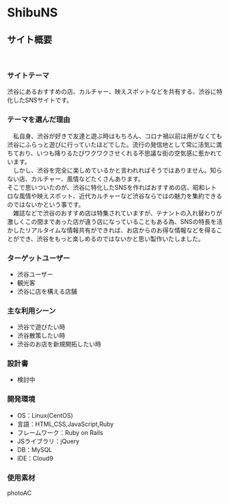 # ShibuNS

## サイト概要
<br>

### サイトテーマ
渋谷にあるおすすめの店、カルチャー、映えスポットなどを共有する、渋谷に特化したSNSサイトです。


### テーマを選んだ理由
<span>　</span>私自身、渋谷が好きで友達と遊ぶ時はもちろん、コロナ禍以前は用がなくても渋谷にふらっと遊びに行っていたほどでした。流行の発信地として常に活気に満ちており、いつも降りるたびワクワクさせくれる不思議な街の空気感に惹かれています。<br>
　しかし、渋谷を完全に楽しめているかと言われればそうではありません。知らない店、カルチャー、風情などたくさんあります。<br>
そこで思いついたのが、渋谷に特化したSNSを作ればおすすめの店、昭和レトロな風情や映えスポット、近代カルチャーなど渋谷ならではの魅力を集約できるのではないかという事です。<br>
　雑誌などで渋谷のおすすめ店は特集されていますが、テナントの入れ替わりが激しくこの間まであった店が違う店になっていることもある為、SNSの特長を活かしたリアルタイムな情報共有ができれば、お店からのお得な情報などを得ることができ、渋谷をもっと楽しめるのではないかと思い製作いたしました。

### ターゲットユーザー

- 渋谷ユーザー
- 観光客
- 渋谷に店を構える店舗


### 主な利用シーン

- 渋谷で遊びたい時
- 渋谷散策したい時
- 渋谷のお店を新規開拓したい時


### 設計書
- 検討中

### 開発環境
- OS：Linux(CentOS)
- 言語：HTML,CSS,JavaScript,Ruby
- フレームワーク：Ruby on Rails
- JSライブラリ：jQuery
- DB：MySQL
- IDE：Cloud9

### 使用素材
photoAC